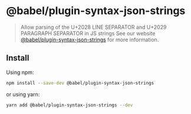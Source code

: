 # @babel/plugin-syntax-json-strings
> Allow parsing of the U+2028 LINE SEPARATOR and U+2029 PARAGRAPH SEPARATOR in JS strings
See our website [@babel/plugin-syntax-json-strings](https://babeljs.io/docs/en/next/babel-plugin-syntax-json-strings.html) for more information.
## Install
Using npm:
```sh
npm install --save-dev @babel/plugin-syntax-json-strings
```
or using yarn:
```sh
yarn add @babel/plugin-syntax-json-strings --dev
```
